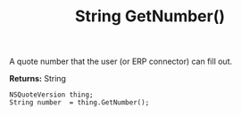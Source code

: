 ﻿---
uid: crmscript_ref_NSQuoteVersion_GetNumber
title: String GetNumber()
intellisense: NSQuoteVersion.GetNumber
keywords: NSQuoteVersion, GetNumber
so.topic: reference
---

A quote number that the user (or ERP connector) can fill out.

**Returns:** String


```crmscript
NSQuoteVersion thing;
String number  = thing.GetNumber();
```


